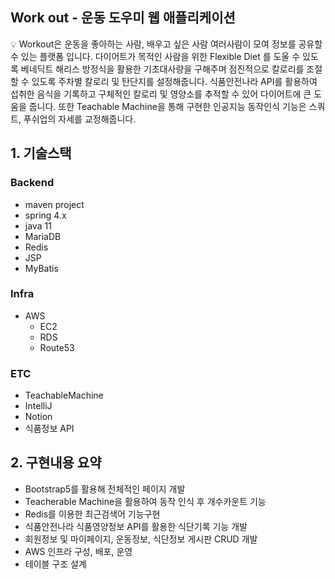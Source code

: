 ## Work out - 운동 도우미 웹 애플리케이션

<aside>
💡 Workout은 운동을 좋아하는 사람, 배우고 싶은 사람 여러사람이 모여 정보를 공유할 수 있는 플랫폼 입니다. 다이어트가 목적인 사람을 위한 Flexible Diet 를 도울 수 있도록 베네딕트 해리스 방정식을 활용한 기초대사량을 구해주며 점진적으로 칼로리를 조절할 수 있도록 주차별 칼로리 및 탄단지를 설정해줍니다. 식품안전나라 API를 활용하여 섭취한 음식을 기록하고 구체적인 칼로리 및 영양소를 추적할 수 있어 다이어트에 큰 도움을 줍니다. 또한 Teachable Machine을 통해 구현한 인공지능 동작인식 기능은 스쿼트, 푸쉬업의 자세를 교정해줍니다.

</aside>

## 1. 기술스택


### Backend

- maven project
- spring 4.x
- java 11
- MariaDB
- Redis
- JSP
- MyBatis

### Infra

- AWS
    - EC2
    - RDS
    - Route53

### ETC

- TeachableMachine
- IntelliJ
- Notion
- 식품정보 API

## 2. 구현내용 요약

- Bootstrap5를 활용해 전체적인 페이지 개발
- Teacherable Machine을 활용하여 동작 인식 후 개수카운트 기능
- Redis를 이용한 최근검색어 기능구현
- 식품안전나라 식품영양정보 API를 활용한 식단기록 기능 개발
- 회원정보 및 마이페이지, 운동정보, 식단정보 게시판 CRUD 개발
- AWS 인프라 구성, 배포, 운영
- 테이블 구조 설계
